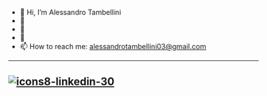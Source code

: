 - 👋 Hi, I’m Alessandro Tambellini
- 👀 
- 🌱
- 💞️
- 📫 How to reach me: alessandrotambellini03@gmail.com

---
[![icons8-linkedin-30](https://user-images.githubusercontent.com/77124802/146415681-5ea3c7e2-ddc1-4261-8a81-677ff5aca3f4.png)][1]
---

[1]: https://www.linkedin.com/in/alessandro-tambellini-3739321b9/

<!---
AlessandroTambellini/AlessandroTambellini is a ✨ special ✨ repository because its `README.md` (this file) appears on your GitHub profile.
You can click the Preview link to take a look at your changes.
--->
